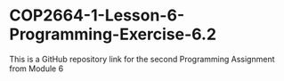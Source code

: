 # COP2664-1-Lesson-6-Programming-Exercise-6.2
This is a GitHub repository link for the second Programming Assignment from Module 6
